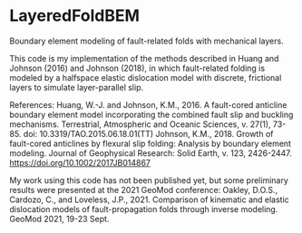 # LayeredFoldBEM
Boundary element modeling of fault-related folds with mechanical layers.

This code is my implementation of the methods described in Huang and Johnson (2016) and Johnson (2018), in which fault-related folding is modeled by a halfspace elastic dislocation model with discrete, frictional layers to simulate layer-parallel slip.

References:
Huang, W.-J. and Johnson, K.M., 2016. A fault-cored anticline boundary element model incorporating the combined fault slip and buckling mechanisms. Terrestrial, Atmospheric and Oceanic Sciences, v. 27(1), 73-85. doi: 10.3319/TAO.2015.06.18.01(TT)
Johnson, K.M., 2018. Growth of fault-cored anticlines by flexural slip folding: Analysis by boundary element modeling. Journal of Geophysical Research: Solid Earth, v. 123, 2426-2447. https://doi.org/10.1002/2017JB014867

My work using this code has not been published yet, but some preliminary results were presented at the 2021 GeoMod conference: Oakley, D.O.S., Cardozo, C., and Loveless, J.P., 2021. Comparison of kinematic and elastic dislocation models of fault-propagation folds through inverse modeling. GeoMod 2021, 19-23 Sept.
